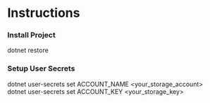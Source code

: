 # Instructions

### Install Project

dotnet restore

### Setup User Secrets

dotnet user-secrets set ACCOUNT_NAME <your_storage_account>  
dotnet user-secrets set ACCOUNT_KEY <your_storage_key>  
